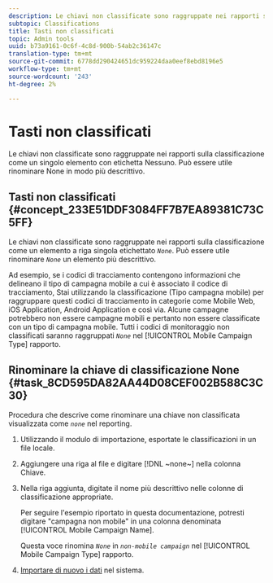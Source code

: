 ```yaml
---
description: Le chiavi non classificate sono raggruppate nei rapporti sulla classificazione come un singolo elemento con etichetta Nessuno. Può essere utile rinominare None in modo più descrittivo.
subtopic: Classifications
title: Tasti non classificati
topic: Admin tools
uuid: b73a9161-0c6f-4c8d-900b-54ab2c36147c
translation-type: tm+mt
source-git-commit: 6778dd290424651dc959224daa0eef8ebd8196e5
workflow-type: tm+mt
source-wordcount: '243'
ht-degree: 2%

---
```



# Tasti non classificati

Le chiavi non classificate sono raggruppate nei rapporti sulla classificazione come un singolo elemento con etichetta Nessuno. Può essere utile rinominare None in modo più descrittivo.

## Tasti non classificati {#concept_233E51DDF3084FF7B7EA89381C73C5FF}

Le chiavi non classificate sono raggruppate nei rapporti sulla classificazione come un elemento a riga singola etichettato *`None`*. Può essere utile rinominare *`None`* un elemento più descrittivo.

Ad esempio, se i codici di tracciamento contengono informazioni che delineano il tipo di campagna mobile a cui è associato il codice di tracciamento, Stai utilizzando la classificazione (Tipo campagna mobile) per raggruppare questi codici di tracciamento in categorie come Mobile Web, iOS Application, Android Application e così via. Alcune campagne potrebbero non essere campagne mobili e pertanto non essere classificate con un tipo di campagna mobile. Tutti i codici di monitoraggio non classificati saranno raggruppati *`None`* nel [!UICONTROL Mobile Campaign Type] rapporto.

## Rinominare la chiave di classificazione None {#task_8CD595DA82AA44D08CEF002B588C3C30}

<!-- 

t_rename_classification_none.xml

 -->

Procedura che descrive come rinominare una chiave non classificata visualizzata come *`none`* nel reporting.

1. Utilizzando il modulo di importazione, esportate le classificazioni in un file locale.
1. Aggiungere una riga al file e digitare [!DNL ~none~] nella colonna Chiave.
1. Nella riga aggiunta, digitate il nome più descrittivo nelle colonne di classificazione appropriate.

   Per seguire l&#39;esempio riportato in questa documentazione, potresti digitare &quot;campagna non mobile&quot; in una colonna denominata [!UICONTROL Mobile Campaign Name].

   Questa voce rinomina *`None`* in *`non-mobile campaign`* nel [!UICONTROL Mobile Campaign Type] rapporto.
1. [Importare di nuovo i dati](/help/components/classifications/c-classifications-importer/import-file.md) nel sistema.
